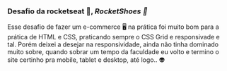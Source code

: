 ### Desafio da rocketseat 🚀, *RocketShoes 👟*

Esse desafio de fazer um e-commerce 🖥️ na prática foi muito bom para a prática de HTML e CSS, praticando sempre o CSS Grid e responsivade e tal.
Porém deixei a desejar na responsividade, ainda não tinha dominado muito sobre, quando sobrar um tempo da faculdade eu volto e termino o site certinho pra mobile, tablet e desktop, até logo.. 👽
